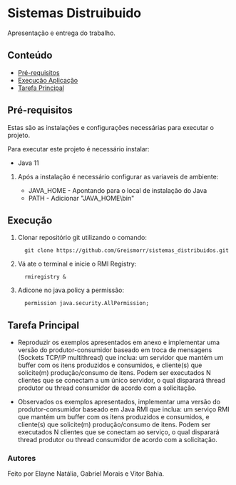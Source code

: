 # Sistemas Distruibuido

Apresentação e entrega do trabalho.

## Conteúdo

- [Pré-requisitos](#pré-requisitos)
- [Execução Aplicação](#execução)
- [Tarefa Principal](#tarefa-principal)

## Pré-requisitos

Estas são as instalações e configurações necessárias para executar o projeto.

Para executar este projeto é necessário instalar:

- Java 11

1. Após a instalação é necessário configurar as variaveis de ambiente:

   - JAVA_HOME - Apontando para o local de instalação do Java
   - PATH - Adicionar "JAVA_HOME\bin"

## Execução

1. Clonar repositório git utilizando o comando:

         git clone https://github.com/Greismorr/sistemas_distribuidos.git

2. Vá ate o terminal e inicie o RMI Registry:
        
         rmiregistry &
         
3. Adicone no java.policy a permissão:

         permission java.security.AllPermission;

## Tarefa Principal

- Reproduzir os exemplos apresentados em anexo e implementar uma versão do produtor-consumidor baseado em troca de mensagens (Sockets TCP/IP multithread) que inclua: um servidor que mantém um buffer com os itens produzidos e consumidos, e cliente(s) que solicite(m) produção/consumo de itens. Podem ser executados N clientes que se conectam a um único servidor, o qual disparará thread produtor ou thread consumidor de acordo com a solicitação.

- Observados os exemplos apresentados, implementar uma versão do produtor-consumidor baseado em Java RMI que inclua: um serviço RMI que mantém um buffer com os itens produzidos e consumidos, e cliente(s) que solicite(m) produção/consumo de itens. Podem ser executados N clientes que se conectam ao serviço, o qual disparará thread produtor ou thread consumidor de acordo com a solicitação.

### Autores
 
Feito por Elayne Natália, Gabriel Morais e Vitor Bahia.
